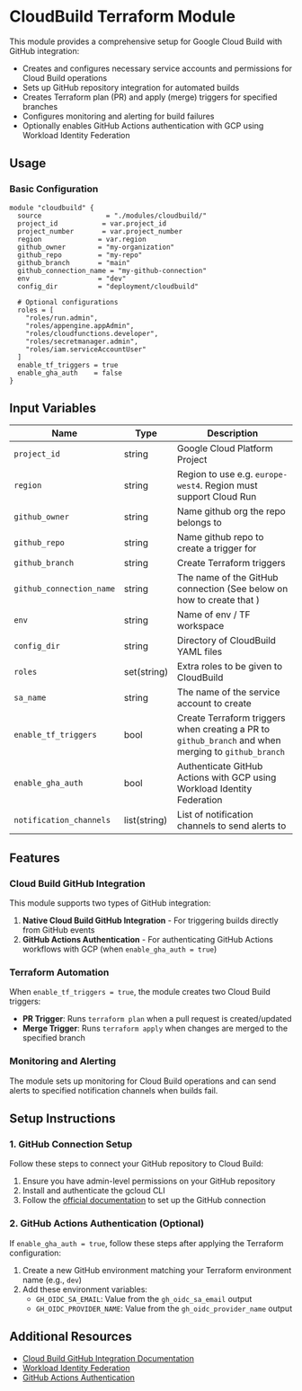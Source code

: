 # CloudBuild Terraform Module

This module provides a comprehensive setup for Google Cloud Build with GitHub integration:

- Creates and configures necessary service accounts and permissions for Cloud Build operations
- Sets up GitHub repository integration for automated builds
- Creates Terraform plan (PR) and apply (merge) triggers for specified branches
- Configures monitoring and alerting for build failures
- Optionally enables GitHub Actions authentication with GCP using Workload Identity Federation

## Usage

### Basic Configuration

```hcl
module "cloudbuild" {
  source                = "./modules/cloudbuild/"
  project_id           = var.project_id
  project_number       = var.project_number
  region              = var.region
  github_owner        = "my-organization"
  github_repo         = "my-repo"
  github_branch       = "main"
  github_connection_name = "my-github-connection"
  env                 = "dev"
  config_dir          = "deployment/cloudbuild"

  # Optional configurations
  roles = [
    "roles/run.admin",
    "roles/appengine.appAdmin",
    "roles/cloudfunctions.developer",
    "roles/secretmanager.admin",
    "roles/iam.serviceAccountUser"
  ]
  enable_tf_triggers = true
  enable_gha_auth    = false
}
```

## Input Variables

| Name                     | Type         | Description                                                                                         |
| ------------------------ | ------------ | --------------------------------------------------------------------------------------------------- |
| `project_id`             | string       | Google Cloud Platform Project                                                                       |
| `region`                 | string       | Region to use e.g. `europe-west4`. Region must support Cloud Run                                    |
| `github_owner`           | string       | Name github org the repo belongs to                                                                 |
| `github_repo`            | string       | Name github repo to create a trigger for                                                            |
| `github_branch`          | string       | Create Terraform triggers                                                                           |
| `github_connection_name` | string       | The name of the GitHub connection (See below on how to create that )                                |
| `env`                    | string       | Name of env / TF workspace                                                                          |
| `config_dir`             | string       | Directory of CloudBuild YAML files                                                                  |
| `roles`                  | set(string)  | Extra roles to be given to CloudBuild                                                               |
| `sa_name`                | string       | The name of the service account to create                                                           |
| `enable_tf_triggers`     | bool         | Create Terraform triggers when creating a PR to `github_branch` and when merging to `github_branch` |
| `enable_gha_auth`        | bool         | Authenticate GitHub Actions with GCP using Workload Identity Federation                             |
| `notification_channels`  | list(string) | List of notification channels to send alerts to                                                     |

## Features

### Cloud Build GitHub Integration

This module supports two types of GitHub integration:

1. **Native Cloud Build GitHub Integration** - For triggering builds directly from GitHub events
2. **GitHub Actions Authentication** - For authenticating GitHub Actions workflows with GCP (when `enable_gha_auth = true`)

### Terraform Automation

When `enable_tf_triggers = true`, the module creates two Cloud Build triggers:

- **PR Trigger**: Runs `terraform plan` when a pull request is created/updated
- **Merge Trigger**: Runs `terraform apply` when changes are merged to the specified branch

### Monitoring and Alerting

The module sets up monitoring for Cloud Build operations and can send alerts to specified notification channels when builds fail.

## Setup Instructions

### 1. GitHub Connection Setup

Follow these steps to connect your GitHub repository to Cloud Build:

1. Ensure you have admin-level permissions on your GitHub repository
2. Install and authenticate the gcloud CLI
3. Follow the [official documentation](https://cloud.google.com/build/docs/automating-builds/github/connect-repo-github?generation=2nd-gen) to set up the GitHub connection

### 2. GitHub Actions Authentication (Optional)

If `enable_gha_auth = true`, follow these steps after applying the Terraform configuration:

1. Create a new GitHub environment matching your Terraform environment name (e.g., `dev`)
2. Add these environment variables:
   - `GH_OIDC_SA_EMAIL`: Value from the `gh_oidc_sa_email` output
   - `GH_OIDC_PROVIDER_NAME`: Value from the `gh_oidc_provider_name` output

## Additional Resources

- [Cloud Build GitHub Integration Documentation](https://cloud.google.com/build/docs/automating-builds/github/connect-repo-github)
- [Workload Identity Federation](https://cloud.google.com/iam/docs/workload-identity-federation)
- [GitHub Actions Authentication](https://github.com/google-github-actions/auth)
